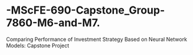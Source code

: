 # -MScFE-690-Capstone_Group-7860-M6-and-M7.
Comparing Performance of Investment Strategy Based on Neural Network Models: Capstone Project
